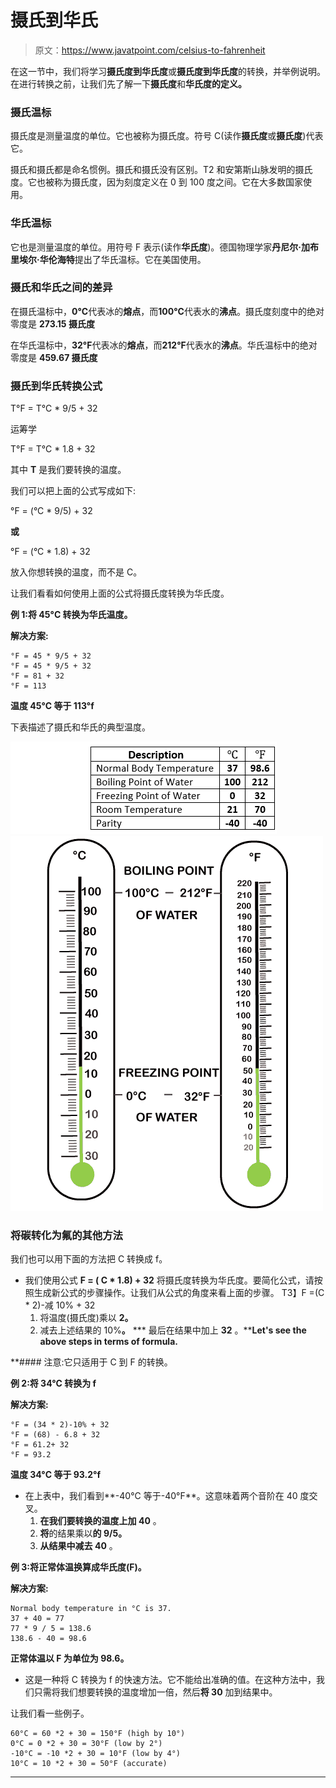 # 摄氏到华氏

> 原文：<https://www.javatpoint.com/celsius-to-fahrenheit>

在这一节中，我们将学习**摄氏度到华氏度**或**摄氏度到华氏度**的转换，并举例说明。在进行转换之前，让我们先了解一下**摄氏度**和**华氏度的定义。**

### 摄氏温标

摄氏度是测量温度的单位。它也被称为摄氏度。符号 C(读作**摄氏度**或**摄氏度**)代表它。

摄氏和摄氏都是命名惯例。摄氏和摄氏没有区别。T2 和安第斯山脉发明的摄氏度。它也被称为摄氏度，因为刻度定义在 0 到 100 度之间。它在大多数国家使用。

### 华氏温标

它也是测量温度的单位。用符号 F 表示(读作**华氏度**)。德国物理学家**丹尼尔·加布里埃尔·华伦海特**提出了华氏温标。它在美国使用。

### 摄氏和华氏之间的差异

在摄氏温标中，**0°C**代表冰的**熔点**，而**100°C**代表水的**沸点**。摄氏度刻度中的绝对零度是 **273.15 摄氏度**

在华氏温标中，**32°F**代表冰的**熔点**，而**212°F**代表水的**沸点**。华氏温标中的绝对零度是 **459.67 摄氏度**

### 摄氏到华氏转换公式

T°F = T°C * 9/5 + 32

运筹学

T°F = T°C * 1.8 + 32

其中 **T** 是我们要转换的温度。

我们可以把上面的公式写成如下:

°F = (°C * 9/5) + 32

**或**

°F = (°C * 1.8) + 32

放入你想转换的温度，而不是 C。

让我们看看如何使用上面的公式将摄氏度转换为华氏度。

**例 1:将 45°C 转换为华氏温度。**

**解决方案:**

```
°F = 45 * 9/5 + 32
°F = 45 * 9/5 + 32
°F = 81 + 32
°F = 113

```

**温度 45°C 等于 113°f**

下表描述了摄氏和华氏的典型温度。

![Celsius to Fahrenheit](img/22d74a4c72976bc3eef58d2b71c7018e.png)
![Celsius to Fahrenheit](img/e08f4c13eeaddbd575c3ab3209c743ba.png)

### 将碳转化为氟的其他方法

我们也可以用下面的方法把 C 转换成 f。

*   我们使用公式 **F = ( C * 1.8) + 32** 将摄氏度转换为华氏度。要简化公式，请按照生成新公式的步骤操作。让我们从公式的角度来看上面的步骤。
    T3】F =(C * 2)-减 10% + 32
    1.  将温度(摄氏度)乘以 **2。**
    2.  减去上述结果的 10%**。**
    ***   最后在结果中加上 **32** 。****Let's see the above steps in terms of formula.**

 **#### 注意:它只适用于 C 到 F 的转换。

**例 2:将 34°C 转换为 f**

**解决方案:**

```
°F = (34 * 2)-10% + 32
°F = (68) - 6.8 + 32
°F = 61.2+ 32
°F = 93.2

```

**温度 34°C 等于 93.2°f**

*   在上表中，我们看到**-40°C 等于-40°F**。这意味着两个音阶在 40 度交叉。
    1.  **在我们要转换的温度上加 40** 。
    2.  **将**的结果乘以**的 9/5。**
    3.  **从结果中减去 40** 。

**例 3:将正常体温换算成华氏度(F)。**

**解决方案:**

```
Normal body temperature in °C is 37.
37 + 40 = 77
77 * 9 / 5 = 138.6
138.6 - 40 = 98.6

```

**正常体温以 F 为单位为 98.6。**

*   这是一种将 C 转换为 f 的快速方法。它不能给出准确的值。在这种方法中，我们只需将我们想要转换的温度增加一倍，然后**将 30** 加到结果中。

让我们看一些例子。

```
60°C = 60 *2 + 30 = 150°F (high by 10°)
0°C = 0 *2 + 30 = 30°F (low by 2°)
-10°C = -10 *2 + 30 = 10°F (low by 4°)
10°C = 10 *2 + 30 = 50°F (accurate)

```

* * ***